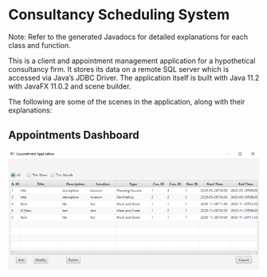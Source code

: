 # Consultancy Scheduling System

Note: Refer to the generated Javadocs for detailed explanations for each class and function.

This is a client and appointment management application for a hypothetical consultancy firm. It stores its data on a remote SQL server which is accessed via Java’s JDBC Driver. The application itself is built with Java 11.2 with JavaFX 11.0.2 and scene builder.

The following are some of the scenes in the application, along with their explanations:


## Appointments Dashboard

![Appointments Dashboard](/screen_shots/Appointments_Dashboard.png?raw=true "Appointments Dashboard")
